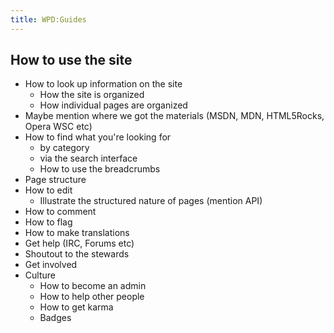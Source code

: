 ```yaml
---
title: WPD:Guides
---
```

<h2><span class="mw-headline" id="How_to_use_the_site">How to use the site</span></h2>
<ul><li> How to look up information on the site
<ul><li> How the site is organized</li>
<li> How individual pages are organized</li></ul></li>
<li> Maybe mention where we got the materials (MSDN, MDN, HTML5Rocks, Opera WSC etc)</li>
<li> How to find what you're looking for
<ul><li> by category</li>
<li> via the search interface</li>
<li> How to use the breadcrumbs</li></ul></li>
<li>  Page structure</li>
<li> How to edit
<ul><li> Illustrate the structured nature of pages (mention API)</li></ul></li>
<li> How to comment</li>
<li> How to flag</li>
<li> How to make translations</li>
<li> Get help (IRC, Forums etc)</li>
<li> Shoutout to the stewards</li>
<li> Get involved</li>
<li> Culture
<ul><li> How to become an admin</li>
<li> How to help other people</li>
<li> How to get karma</li>
<li> Badges</li></ul></li></ul>

<!-- Saved in parser cache with key wpwiki:pcache:idhash:245-0!*!*!*!*!*!*!esi=1 and timestamp 20150731181640 and revision id 1103
 -->
